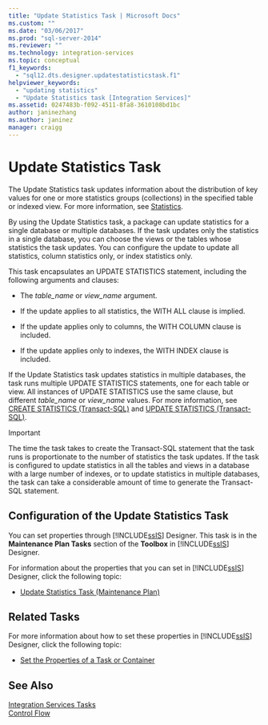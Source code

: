 ```yaml
---
title: "Update Statistics Task | Microsoft Docs"
ms.custom: ""
ms.date: "03/06/2017"
ms.prod: "sql-server-2014"
ms.reviewer: ""
ms.technology: integration-services
ms.topic: conceptual
f1_keywords: 
  - "sql12.dts.designer.updatestatisticstask.f1"
helpviewer_keywords: 
  - "updating statistics"
  - "Update Statistics task [Integration Services]"
ms.assetid: 0247483b-f092-4511-8fa8-3610108bd1bc
author: janinezhang
ms.author: janinez
manager: craigg
---
```

# Update Statistics Task
  The Update Statistics task updates information about the distribution of key values for one or more statistics groups (collections) in the specified table or indexed view. For more information, see [Statistics](../../relational-databases/statistics/statistics.md).  
  
 By using the Update Statistics task, a package can update statistics for a single database or multiple databases. If the task updates only the statistics in a single database, you can choose the views or the tables whose statistics the task updates. You can configure the update to update all statistics, column statistics only, or index statistics only.  
  
 This task encapsulates an UPDATE STATISTICS statement, including the following arguments and clauses:  
  
-   The *table_name* or *view_name* argument.  
  
-   If the update applies to all statistics, the WITH ALL clause is implied.  
  
-   If the update applies only to columns, the WITH COLUMN clause is included.  
  
-   If the update applies only to indexes, the WITH INDEX clause is included.  
  
 If the Update Statistics task updates statistics in multiple databases, the task runs multiple UPDATE STATISTICS statements, one for each table or view. All instances of UPDATE STATISTICS use the same clause, but different *table_name* or *view_name* values. For more information, see [CREATE STATISTICS &#40;Transact-SQL&#41;](/sql/t-sql/statements/create-statistics-transact-sql) and [UPDATE STATISTICS &#40;Transact-SQL&#41;](/sql/t-sql/statements/update-statistics-transact-sql).  
  
> [!IMPORTANT]  
>  The time the task takes to create the Transact-SQL statement that the task runs is proportionate to the number of statistics the task updates. If the task is configured to update statistics in all the tables and views in a database with a large number of indexes, or to update statistics in multiple databases, the task can take a considerable amount of time to generate the Transact-SQL statement.  
  
## Configuration of the Update Statistics Task  
 You can set properties through [!INCLUDE[ssIS](../../../includes/ssis-md.md)] Designer. This task is in the **Maintenance Plan Tasks** section of the **Toolbox** in [!INCLUDE[ssIS](../../../includes/ssis-md.md)] Designer.  
  
 For information about the properties that you can set in [!INCLUDE[ssIS](../../../includes/ssis-md.md)] Designer, click the following topic:  
  
-   [Update Statistics Task &#40;Maintenance Plan&#41;](../../relational-databases/maintenance-plans/update-statistics-task-maintenance-plan.md)  
  
## Related Tasks  
 For more information about how to set these properties in [!INCLUDE[ssIS](../../../includes/ssis-md.md)] Designer, click the following topic:  
  
-   [Set the Properties of a Task or Container](../set-the-properties-of-a-task-or-container.md)  
  
## See Also  
 [Integration Services Tasks](integration-services-tasks.md)   
 [Control Flow](control-flow.md)  
  
  
